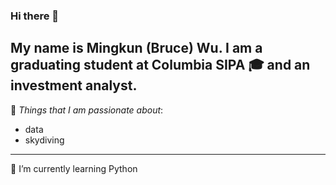 ### Hi there 👋 ###
My name is Mingkun (Bruce) Wu. I am a graduating student at Columbia SIPA :mortar_board: and an investment analyst. 
---
:rocket: *Things that I am passionate about*:
- data
- skydiving 
---
🌱 I’m currently learning Python

<!--
**BrucyWoocy/BrucyWoocy** is a ✨ _special_ ✨ repository because its `README.md` (this file) appears on your GitHub profile.

Here are some ideas to get you started:

- 🔭 I’m currently working on ...
- 🌱 I’m currently learning ...
- 👯 I’m looking to collaborate on ...
- 🤔 I’m looking for help with ...
- 💬 Ask me about ...
- 📫 How to reach me: ...
- 😄 Pronouns: ...
- ⚡ Fun fact: ...
-->
